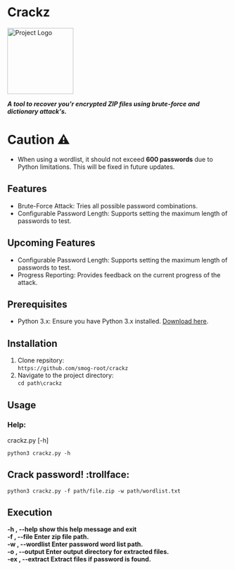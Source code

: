 # Crackz 
<img src="https://i.ibb.co/WHN3xHn/crzckz.jpg" alt="Project Logo" width="150px" height="150px">

**_A tool to recover you'r encrypted ZIP files using brute-force and dictionary attack's._**

# Caution :warning:
* When using a wordlist, it should not exceed __600 passwords__ due to Python limitations. This will be fixed in future updates.

## Features
* Brute-Force Attack: Tries all possible password combinations.
* Configurable Password Length: Supports setting the maximum length of passwords to test.

## Upcoming Features
* Configurable Password Length: Supports setting the maximum length of passwords to test.
* Progress Reporting: Provides feedback on the current progress of the attack.

## Prerequisites
* Python 3.x: Ensure you have Python 3.x installed. [Download here](https://www.python.org/downloads).

## Installation <br>
1. Clone repsitory: <br>
   ``` https://github.com/smog-root/crackz ```
2. Navigate to the project directory: <br>
  ``` cd path\crackz ```

## Usage
### Help:<br>
crackz.py [-h]

``` python3 crackz.py -h ```

## Crack password! :trollface:
``` python3 crackz.py -f path/file.zip -w path/wordlist.txt ```

## Execution
  __-h , --help           show this help message and exit__<br>
  __-f , --file      Enter zip file path.__<br>
  __-w , --wordlist  Enter password word list path.__<br>
  __-o , --output   Enter output directory for extracted files.__<br>
  __-ex , --extract        Extract files if password is found.__<br>


